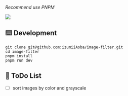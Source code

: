 *Recommend use PNPM*

![](./docs/assets/screenshot.gif)

## ⌨️ Development

```shell
git clone git@github.com:izumiiAoba/image-filter.git
cd image-filter
pnpm install
pnpm run dev
```

## 🔨 ToDo List

- [ ] sort images by color and grayscale

